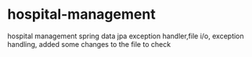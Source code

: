 # hospital-management
hospital management spring data jpa
exception handler,file i/o, exception handling, 
added some changes to the file to check 
